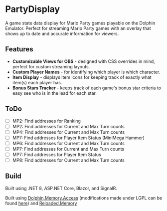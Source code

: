 ﻿# PartyDisplay

A game state data display for Mario Party games playable on the Dolphin Emulator. Perfect for streaming Mario Party games with an overlay that shows up to date and accurate information for viewers.

## Features

* **Customizable Views for OBS** - designed with CSS overrides in mind, perfect for custom streaming layouts.
* **Custom Player Names** - for identifying which player is which character.
* **Item Display** - displays item icons for keeping track of exactly what item(s) each player has.
* **Bonus Stars Tracker** - keeps track of each game's bonus star criteria to easy see who is in the lead for each star.

## ToDo

- [ ] MP2: Find addresses for Ranking
- [ ] MP2: Find addresses for Current and Max Turn counts
- [ ] MP4: Find addresses for Current and Max Turn counts
- [ ] MP7: Find addresses for Player Item Status (MiniMega Hammer)
- [ ] MP6: Find addresses for Current and Max Turn counts
- [ ] MP7: Find addresses for Current and Max Turn counts
- [ ] MP7: Find addresses for Player Item Status
- [ ] MP8: Find addresses for Current and Max Turn counts

## Build

Built using .NET 8, ASP.NET Core, Blazor, and SignalR.

Built using [Dolphin.Memory.Access](https://github.com/Sewer56/Dolphin.Memory.Access) (modifications made under LGPL can be found [here](https://github.com/kpd328/Dolphin.Memory.Access)) and [Reloaded.Memory](https://github.com/Reloaded-Project/Reloaded.Memory)